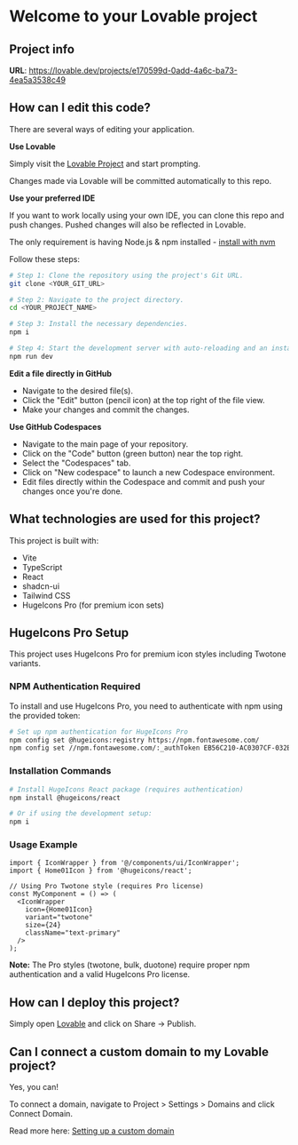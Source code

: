 # Welcome to your Lovable project

## Project info

**URL**: https://lovable.dev/projects/e170599d-0add-4a6c-ba73-4ea5a3538c49

## How can I edit this code?

There are several ways of editing your application.

**Use Lovable**

Simply visit the [Lovable Project](https://lovable.dev/projects/e170599d-0add-4a6c-ba73-4ea5a3538c49) and start prompting.

Changes made via Lovable will be committed automatically to this repo.

**Use your preferred IDE**

If you want to work locally using your own IDE, you can clone this repo and push changes. Pushed changes will also be reflected in Lovable.

The only requirement is having Node.js & npm installed - [install with nvm](https://github.com/nvm-sh/nvm#installing-and-updating)

Follow these steps:

```sh
# Step 1: Clone the repository using the project's Git URL.
git clone <YOUR_GIT_URL>

# Step 2: Navigate to the project directory.
cd <YOUR_PROJECT_NAME>

# Step 3: Install the necessary dependencies.
npm i

# Step 4: Start the development server with auto-reloading and an instant preview.
npm run dev
```

**Edit a file directly in GitHub**

- Navigate to the desired file(s).
- Click the "Edit" button (pencil icon) at the top right of the file view.
- Make your changes and commit the changes.

**Use GitHub Codespaces**

- Navigate to the main page of your repository.
- Click on the "Code" button (green button) near the top right.
- Select the "Codespaces" tab.
- Click on "New codespace" to launch a new Codespace environment.
- Edit files directly within the Codespace and commit and push your changes once you're done.

## What technologies are used for this project?

This project is built with:

- Vite
- TypeScript
- React
- shadcn-ui
- Tailwind CSS
- HugeIcons Pro (for premium icon sets)

## HugeIcons Pro Setup

This project uses HugeIcons Pro for premium icon styles including Twotone variants.

### NPM Authentication Required

To install and use HugeIcons Pro, you need to authenticate with npm using the provided token:

```sh
# Set up npm authentication for HugeIcons Pro
npm config set @hugeicons:registry https://npm.fontawesome.com/
npm config set //npm.fontawesome.com/:_authToken EB56C210-AC0307CF-032BB688-77268BB0
```

### Installation Commands

```sh
# Install HugeIcons React package (requires authentication)
npm install @hugeicons/react

# Or if using the development setup:
npm i
```

### Usage Example

```tsx
import { IconWrapper } from '@/components/ui/IconWrapper';
import { Home01Icon } from '@hugeicons/react';

// Using Pro Twotone style (requires Pro license)
const MyComponent = () => (
  <IconWrapper 
    icon={Home01Icon} 
    variant="twotone" 
    size={24}
    className="text-primary"
  />
);
```

**Note:** The Pro styles (twotone, bulk, duotone) require proper npm authentication and a valid HugeIcons Pro license.

## How can I deploy this project?

Simply open [Lovable](https://lovable.dev/projects/e170599d-0add-4a6c-ba73-4ea5a3538c49) and click on Share -> Publish.

## Can I connect a custom domain to my Lovable project?

Yes, you can!

To connect a domain, navigate to Project > Settings > Domains and click Connect Domain.

Read more here: [Setting up a custom domain](https://docs.lovable.dev/tips-tricks/custom-domain#step-by-step-guide)

